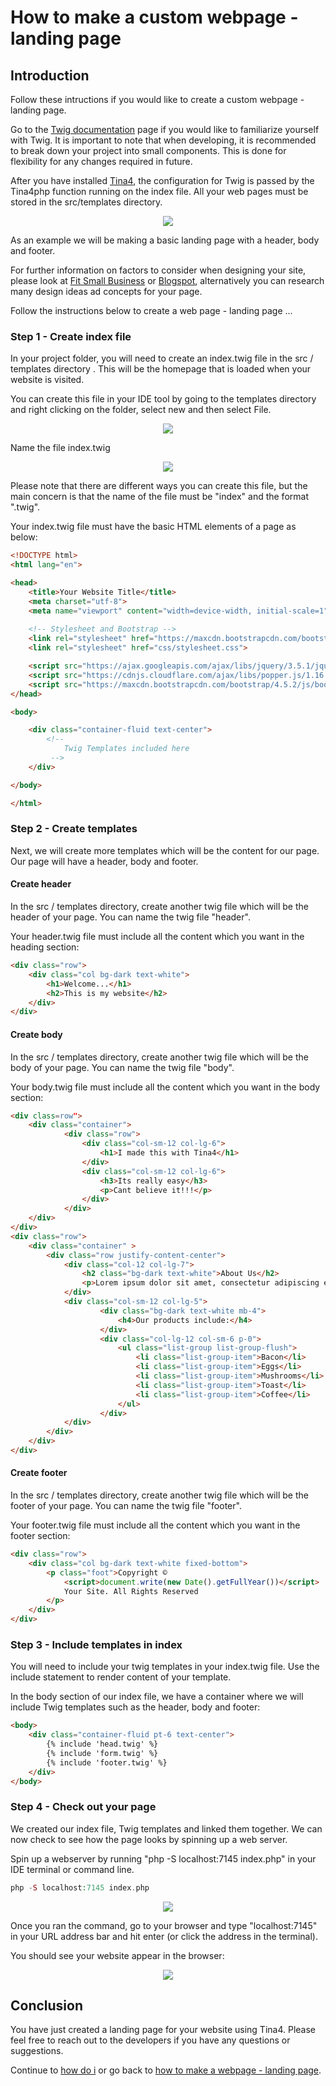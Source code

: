 <!--
// Tina4 : This Is Not A Framework
// Created with : PHPStorm
// User : andrevanzuydam
// Copyright (C)
// Contact : andrevanzuydam@gmail.com
-->
# How to make a custom webpage - landing page

## Introduction

Follow these intructions if you would like to create a custom webpage - landing page.

Go to the [Twig documentation](https://twig.symfony.com/doc/3.x/) page if you would like to familiarize yourself with Twig. It is important to note that when developing, it is recommended to break down your project into small components. This is done for flexibility for any changes required in future. 

After you have installed [Tina4](/installation/install-tina4.md), the configuration for Twig is passed by the Tina4php function running on the index file. All your web pages must be stored in the src/templates directory.

<div align="center" alt="Web page location">
    <img src="images/website.png">
</div>

As an example we will be making a basic landing page with a header, body and footer.

For further information on factors to consider when designing your site, please look at [Fit Small Business](https://fitsmallbusiness.com/how-to-create-a-landing-page/) or [Blogspot](https://blog.hubspot.com/marketing/how-to-create-a-landing-page), alternatively you can research many design ideas ad concepts for your page. 

Follow the instructions below to create a web page - landing page ...  

### Step 1 - Create index file 

In your project folder, you will need to create an index.twig file in the src / templates directory . This will be the homepage that is loaded when your website is visited. 

You can create this file in your IDE tool by going to the templates directory and right clicking on the folder, select new and then select File. 

<div align="center" alt="Create index Twig file">
    <img src="images/createindex.png">
</div>

Name the file index.twig 
<div align="center" alt="Name file">
    <img src="images/createindex1.png">
</div>

Please note that there are different ways you can create this file, but the main concern is that the name of the file must be "index" and the format ".twig".

Your index.twig file must have the basic HTML elements of a page as below:

```html
<!DOCTYPE html>
<html lang="en">

<head>
    <title>Your Website Title</title>
    <meta charset="utf-8">
    <meta name="viewport" content="width=device-width, initial-scale=1">
    
    <!-- Stylesheet and Bootstrap -->
    <link rel="stylesheet" href="https://maxcdn.bootstrapcdn.com/bootstrap/4.5.2/css/bootstrap.min.css">
    <link rel="stylesheet" href="css/stylesheet.css">

    <script src="https://ajax.googleapis.com/ajax/libs/jquery/3.5.1/jquery.min.js"></script>
    <script src="https://cdnjs.cloudflare.com/ajax/libs/popper.js/1.16.0/umd/popper.min.js"></script>
    <script src="https://maxcdn.bootstrapcdn.com/bootstrap/4.5.2/js/bootstrap.min.js"></script>
</head>

<body>

    <div class="container-fluid text-center">
        <!-- 
            Twig Templates included here
         -->
    </div>

</body>

</html>
```
### Step 2 - Create templates

Next, we will create more templates which will be the content for our page. Our page will have a header, body and footer.  

#### Create header 

In the src / templates directory, create another twig file which will be the header of your page. You can name the twig file "header".

Your header.twig file must include all the content which you want in the heading section:

```html
<div class="row">
    <div class="col bg-dark text-white">
        <h1>Welcome...</h1>
        <h2>This is my website</h2>
    </div>
</div>
```

#### Create body 

In the src / templates directory, create another twig file which will be the body of your page. You can name the twig file "body".

Your body.twig file must include all the content which you want in the body section:

```html
<div class=row">
    <div class="container">
            <div class="row">
                <div class="col-sm-12 col-lg-6">
                    <h1>I made this with Tina4</h1>
                </div>
                <div class="col-sm-12 col-lg-6">
                    <h3>Its really easy</h3>
                    <p>Cant believe it!!!</p>
                </div>
            </div>
    </div>
</div>
<div class="row">
    <div class="container" >
        <div class="row justify-content-center">
            <div class="col-12 col-lg-7">
                <h2 class="bg-dark text-white">About Us</h2>
                <p>Lorem ipsum dolor sit amet, consectetur adipiscing elit. Nunc vulputate faucibus tortor non sollicitudin. Cras ornare felis at sapien eleifend cursus. Sed ullamcorper placerat ex ullamcorper bibendum. Donec vitae metus non metus pulvinar porttitor id nec lacus. Quisque condimentum tortor nunc, id viverra nisl gravida sed. Praesent laoreet elementum placerat. Praesent elementum nunc quis efficitur porttitor. Cras mollis mattis ligula. Aliquam commodo enim arcu, ut sagittis dui finibus non. Maecenas ut arcu mauris.</p>
            </div>
            <div class="col-sm-12 col-lg-5">
                    <div class="bg-dark text-white mb-4">
                        <h4>Our products include:</h4>
                    </div>
                    <div class="col-lg-12 col-sm-6 p-0">
                        <ul class="list-group list-group-flush">
                            <li class="list-group-item">Bacon</li>
                            <li class="list-group-item">Eggs</li>
                            <li class="list-group-item">Mushrooms</li>
                            <li class="list-group-item">Toast</li>
                            <li class="list-group-item">Coffee</li>
                        </ul>
                    </div>
            </div>
        </div>
    </div>
</div>
```

#### Create footer

In the src / templates directory, create another twig file which will be the footer of your page. You can name the twig file "footer".

Your footer.twig file must include all the content which you want in the footer section:

```html
<div class="row">
    <div class="col bg-dark text-white fixed-bottom">
        <p class="foot">Copyright ©
            <script>document.write(new Date().getFullYear())</script>  <!-- gets current year -->
            Your Site. All Rights Reserved
        </p>
    </div>
</div>
```
### Step 3 - Include templates in index

You will need to include your twig templates in your index.twig file. Use the include statement to render content of your template. 

In the body section of our index file, we have a container where we will include Twig templates such as the header, body and footer:

```html
<body>
    <div class="container-fluid pt-6 text-center">
        {% include 'head.twig' %}
        {% include 'form.twig' %}
        {% include 'footer.twig' %}
    </div>
</body>
```

### Step 4 - Check out your page

We created our index file, Twig templates and linked them together. We can now check to see how the page looks by spinning up a web server.

Spin up a webserver by running "php -S localhost:7145 index.php" in your IDE terminal or command line.

```php
php -S localhost:7145 index.php
```  
<div align="center" alt="Spin up WebServer">
    <img src="images/webserver.png">
</div>

Once you ran the command, go to your browser and type "localhost:7145" in your URL address bar and hit enter (or click the address in the terminal). 

You should see your website appear in the browser:

<div align="center" alt="Create Page">
    <img src="images/website1.png">
</div>

## Conclusion

You have just created a landing page for your website using Tina4. Please feel free to reach out to the developers if you have any questions or suggestions. 

Continue to [how do i](/tutorials/howdoi.md) or go back to [how to make a webpage - landing page](/tutorials/website.md).